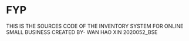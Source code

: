 # FYP

THIS IS THE SOURCES CODE OF THE INVENTORY SYSTEM FOR ONLINE SMALL BUSINESS
CREATED BY- WAN HAO XIN 2020052_BSE
